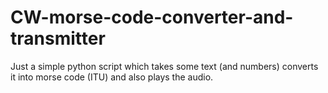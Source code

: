 # CW-morse-code-converter-and-transmitter
Just a simple python script which takes some text (and numbers) converts it into morse code (ITU) and also plays the audio.
